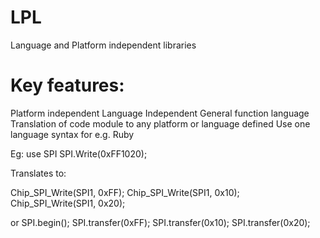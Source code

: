 LPL
===

Language and Platform independent libraries

Key features:
===
Platform independent
Language Independent
General function language
Translation of code module to any platform or language defined
Use one language syntax for e.g. Ruby

Eg:
use SPI
SPI.Write(0xFF1020);

Translates to:

Chip_SPI_Write(SPI1, 0xFF);
Chip_SPI_Write(SPI1, 0x10);
Chip_SPI_Write(SPI1, 0x20);

or 
SPI.begin();
SPI.transfer(0xFF);
SPI.transfer(0x10);
SPI.transfer(0x20);
